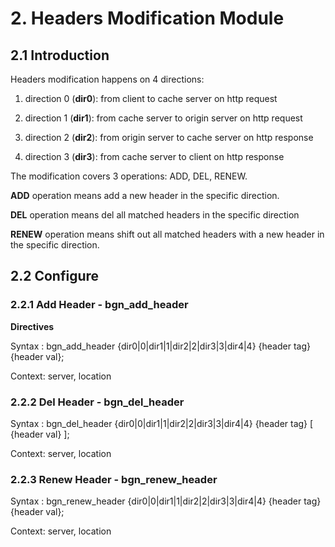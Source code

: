 # 2. Headers Modification Module #

## 2.1 Introduction ##

Headers modification happens on 4 directions:

1. direction 0 (**dir0**): from client to cache server on http request


2. direction 1 (**dir1**): from cache server to origin server on http request


3. direction 2 (**dir2**): from origin server to cache server on http response


4. direction 3 (**dir3**): from cache server to client on http response


The modification covers 3 operations: ADD, DEL, RENEW.

**ADD** operation means add a new header in the specific direction.

**DEL** operation means del all matched headers in the specific direction

**RENEW** operation means shift out all matched headers with a new header in the specific direction.

## 2.2 Configure ##

### 2.2.1 Add Header - bgn\_add\_header ###

**Directives**

Syntax :	bgn_add_header {dir0|0|dir1|1|dir2|2|dir3|3|dir4|4} {header tag} {header val};

Context:	server, location

### 2.2.2 Del Header - bgn\_del\_header ###
Syntax :	bgn_del_header {dir0|0|dir1|1|dir2|2|dir3|3|dir4|4} {header tag} [ {header val} ];

Context:	server, location

### 2.2.3 Renew Header - bgn\_renew\_header ###
Syntax :	bgn_renew_header {dir0|0|dir1|1|dir2|2|dir3|3|dir4|4} {header tag} {header val};

Context:	server, location



